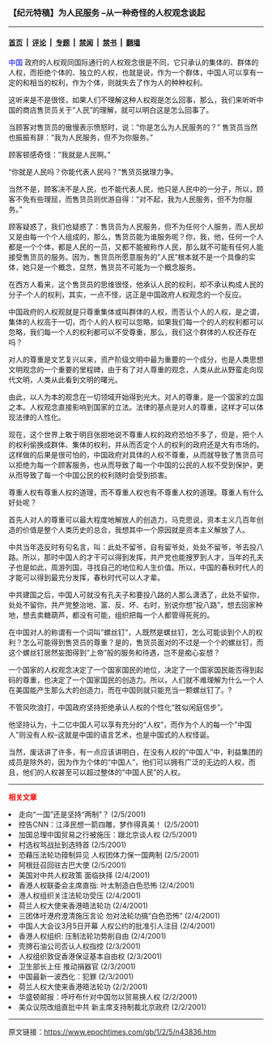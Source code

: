 ### 【纪元特稿】为人民服务 –从一种奇怪的人权观念谈起

---

#### [首页](../../../..?n43836) &nbsp;|&nbsp; [评论](../../../../../epoch-comment?n43836) &nbsp;|&nbsp; [专题](../../../../../epoch-special?n43836) &nbsp;|&nbsp; [禁闻](../../../../../epoch-news?n43836) &nbsp;|&nbsp; [禁书](../../../../../books?n43836) &nbsp;|&nbsp; [翻墙](https://github.com/gfw-breaker/nogfw/blob/master/README.md?n43836)


<div class="post_content" id="artbody" itemprop="articleBody">
 <!-- article content begin -->
 <p>
  <ok href="http://www3.epochtimes.com/news/epochnews/main/2.html">
   <font color="blue">
    中国
   </font>
  </ok>
  政府的人权观同国际通行的人权观念很是不同，它只承认的集体的、群体的人权，而拒绝个体的、独立的人权，也就是说，作为一个群体，中国人可以享有一定的和相当的权利，作为个体，则就失去了作为人的种种权利。
 </p>
 <p>
  这听来是不是很怪，如果人们不理解这种人权观是怎么回事，那么，我们来听听中国的商店售货员关于”人民”的理解，就可以明白这是怎么回事了。
 </p>
 <p>
  当顾客对售货员的傲慢表示愤怒时，说：”你是怎么为人民服务的？” 售货员当然也振振有辞：”我为人民服务，但不为你服务。”
 </p>
 <p>
  顾客顿感奇怪：”我就是人民啊。”
 </p>
 <p>
  “你就是人民吗？你能代表人民吗？”售货员据理力争。
 </p>
 <p>
  当然不是，顾客决不是人民，也不能代表人民，他只是人民中的一分子，所以，顾客不免有些理屈，而售货员则优游自得：”对不起，我为人民服务，但不为你服务。”
 </p>
 <p>
  顾客疑惑了，我们也疑惑了：售货员为人民服务，但不为任何个人服务，而人民却又是由每一个个人组成的，那么，售货员能为谁服务呢？你，我，他，任何一个人都是一个个体，都是人民的一员，又都不能被称作人民，那么就不可能有任何人能接受售货员的服务。因为，售货员所愿意服务的”人民”根本就不是一个具像的实体，她只是一个概念，显然，售货员不可能为一个概念服务。
 </p>
 <p>
  在西方人看来，这个售货员的思维很怪，他承认人民的权利，却不承认构成人民的分子–个人的权利，其实，一点不怪，这正是中国政府人权观念的一个反应。
 </p>
 <p>
  中国政府的人权观就是只尊重集体或叫群体的人权，而否认个人的人权，是之谓，集体的人权高于一切，而个人的人权可以忽略，如果我们每一个的人的权利都可以忽略，我们每一个人的权利都可以不受尊重，那么，我们这个群体的人权还存在吗？
 </p>
 <p>
  对人的尊重是文艺复兴以来，资产阶级文明中最为重要的一个成分，也是人类思想文明观念的一个重要的里程碑，由于有了对人尊重的观念，人类从此从野蛮走向现代文明，人类从此看到文明的曙光。
 </p>
 <p>
  由此，以人为本的观念在一切领域开始得到光大。对人的尊重，是一个国家的立国之本。人权观念直接影响到国家的立法。法律的基点是对人的尊重，这样才可以体现法律的人性化。
 </p>
 <p>
  现在，这个世界上敢于明目张胆地说不尊重人权的政府恐怕不多了，但是，把个人的权利偷换成群体、集体的权利，并从而否定个人的权利的政府还是大有市场的。这样做的后果是很可怕的，中国政府对具体的人权不尊重，从而就导致了售货员可以拒绝为每一个顾客服务，也从而导致了每一个中国的公民的人权不受到保护，更从而导致了每一个中国公民的权利随时会受到损害。
 </p>
 <p>
  尊重人权有尊重人权的道理，而不尊重人权也有不尊重人权的道理。尊重人有什么好处呢？
 </p>
 <p>
  首先人对人的尊重可以最大程度地解放人的创造力，马克思说，资本主义几百年创造的价值是整个人类历史的总合，我想其中一个原因就是资本主义解放了人。
 </p>
 <p>
  中共当年造反时有句名言，叫：此处不留爷，自有留爷处，处处不留爷，爷去投八路。所以，那时中国人的才干可以得到发挥，共产党也能搜罗到人才，当年的孔夫子也是如此，周游列国，寻找自己的地位和人生价值。所以，中国的春秋时代人的才能可以得到最充分发挥，春秋时代可以人才辈。
 </p>
 <p>
  中共建国之后，中国人可就没有孔夫子和要投八路的人那么潇洒了，此处不留你，处处不留你，共产党整治地、富、反、坏、右时，别说你想”投八路”，想去回家种地，想去卖糖葫芦，都没有可能，组织把每一个人都管得死死的。
 </p>
 <p>
  在中国对人的称谓有一个词叫”螺丝钉”，人既然是螺丝钉，怎么可能谈到个人的权利？怎么可能得到售货员的尊重？是的，售货员面对的不过是一个个的螺丝钉，而这个螺丝钉居然妄图得到”上帝”般的服务和待遇，岂不是痴心妄想？
 </p>
 <p>
  一个国家的人权观念决定了一个国家国民的地位，决定了一个国家国民能否得到起码的尊重，也决定了一个国家国民的创造力。所以，人们就不难理解为什么一个人在美国能产生那么大的创造力，而在中国则就只能充当一颗螺丝钉了。?
 </p>
 <p>
  不管风吹浪打，中国政府坚持拒绝承认人权的个性化“胜似闲庭信步”。
 </p>
 <p>
  他坚持认为，十二亿中国人可以享有充分的“人权”，而作为个人的每一个”中国人”则没有人权–这就是中国的语言艺术，也是中国式的人权怪诞。
 </p>
 <p>
  当然，废话讲了许多，有一点应该讲明白，在没有人权的“中国人”中，利益集团的成员是除外的，因为作为个体的“中国人”，他们可以拥有广泛的无边的人权，而且，他们的人权甚至可以超过整体的“中国人民”的人权。
 </p>
 <hr/>
 <p>
  <b>
   <font color="red">
    相关文章
   </font>
  </b>
  <br/>
 </p>
 <li>
  <ok href="http://epochtimes.com/news/epochnews/newscontent.asp?ID=43810" target="_blank">
   走向“一国”还是坚持“两制”？
  </ok>
  (2/5/2001)
  <li>
   <ok href="http://epochtimes.com/news/epochnews/newscontent.asp?ID=43801" target="_blank">
    控告CNN：江泽民想一箭四雕，梦作得真美！
   </ok>
   (2/5/2001)
   <li>
    <ok href="http://epochtimes.com/news/epochnews/newscontent.asp?ID=43643" target="_blank">
     加国总理中国贸易之行被施压：跟北京谈人权
    </ok>
    (2/5/2001)
    <li>
     <ok href="http://epochtimes.com/news/epochnews/newscontent.asp?ID=43548" target="_blank">
      村选权骂战扯到选特首
     </ok>
     (2/5/2001)
     <li>
      <ok href="http://epochtimes.com/news/epochnews/newscontent.asp?ID=43523" target="_blank">
       恐藉压法轮功箝制异见 人权团体力保一国两制
      </ok>
      (2/5/2001)
      <li>
       <ok href="http://epochtimes.com/news/epochnews/newscontent.asp?ID=43472" target="_blank">
        阿根廷召回驻古巴大使
       </ok>
       (2/5/2001)
       <li>
        <ok href="http://epochtimes.com/news/epochnews/newscontent.asp?ID=43308" target="_blank">
         美国对中共人权政策 面临抉择
        </ok>
        (2/4/2001)
        <li>
         <ok href="http://epochtimes.com/news/epochnews/newscontent.asp?ID=43302" target="_blank">
          香港人权联委会主席直指: 叶太制造白色恐怖
         </ok>
         (2/4/2001)
         <li>
          <ok href="http://epochtimes.com/news/epochnews/newscontent.asp?ID=43293" target="_blank">
           港人权组织关注法轮功受压
          </ok>
          (2/4/2001)
          <li>
           <ok href="http://epochtimes.com/news/epochnews/newscontent.asp?ID=43292" target="_blank">
            荷兰人权大使来香港晤法轮功
           </ok>
           (2/4/2001)
           <li>
            <ok href="http://epochtimes.com/news/epochnews/newscontent.asp?ID=43228" target="_blank">
             三团体吁港府澄清施压言论 勿对法轮功搞“白色恐怖”
            </ok>
            (2/4/2001)
            <li>
             <ok href="http://epochtimes.com/news/epochnews/newscontent.asp?ID=43138" target="_blank">
              中国人大会议3月5日开幕 人权公约的批准引人注目
             </ok>
             (2/4/2001)
             <li>
              <ok href="http://epochtimes.com/news/epochnews/newscontent.asp?ID=43142" target="_blank">
               香港人权组织: 压制法轮功势削自由
              </ok>
              (2/4/2001)
              <li>
               <ok href="http://epochtimes.com/news/epochnews/newscontent.asp?ID=42974" target="_blank">
                壳牌石油公司否认人权指控
               </ok>
               (2/3/2001)
               <li>
                <ok href="http://epochtimes.com/news/epochnews/newscontent.asp?ID=42873" target="_blank">
                 人权组织敦促香港保证基本自由权
                </ok>
                (2/3/2001)
                <li>
                 <ok href="http://epochtimes.com/news/epochnews/newscontent.asp?ID=42791" target="_blank">
                  卫生部长上任 推动捐器官
                 </ok>
                 (2/3/2001)
                 <li>
                  <ok href="http://epochtimes.com/news/epochnews/newscontent.asp?ID=42768" target="_blank">
                   中国最新一波西化：犯罪
                  </ok>
                  (2/3/2001)
                  <li>
                   <ok href="http://epochtimes.com/news/epochnews/newscontent.asp?ID=42584" target="_blank">
                    荷兰人权大使来香港晤法轮功
                   </ok>
                   (2/2/2001)
                   <li>
                    <ok href="http://epochtimes.com/news/epochnews/newscontent.asp?ID=42518" target="_blank">
                     华盛顿邮报：呼吁布什对中国勿以贸易换人权
                    </ok>
                    (2/2/2001)
                    <li>
                     <ok href="http://epochtimes.com/news/epochnews/newscontent.asp?ID=42475" target="_blank">
                      美众议院改组直批中共 新主席支持制裁北京政府
                     </ok>
                     (2/2/2001)
                     <br/>
                     <!-- article content end -->
                     <div id="below_article_ad">
                     </div>
                    </li>
                   </li>
                  </li>
                 </li>
                </li>
               </li>
              </li>
             </li>
            </li>
           </li>
          </li>
         </li>
        </li>
       </li>
      </li>
     </li>
    </li>
   </li>
  </li>
 </li>
</div>


---

原文链接：https://www.epochtimes.com/gb/1/2/5/n43836.htm